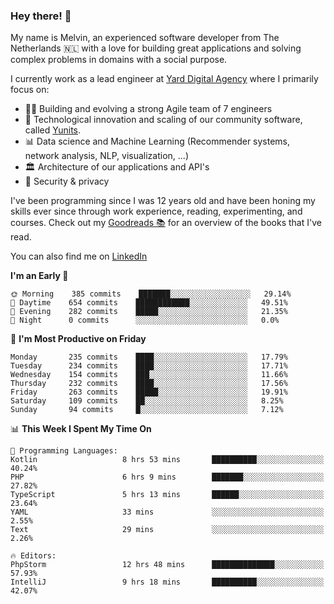 ### Hey there! 👋

My name is Melvin, an experienced software developer from The Netherlands 🇳🇱 with a love for building great applications and solving complex problems in domains with a social purpose. 

I currently work as a lead engineer at [Yard Digital Agency](https://github.com/yardinternet) where I primarily focus on:

* 👏🏼 Building and evolving a strong Agile team of 7 engineers
* 🚀 Technological innovation and scaling of our community software, called [Yunits](https://www.yunits.com/).
* 📊 Data science and Machine Learning (Recommender systems, network analysis, NLP, visualization, ...)
* 🏛 Architecture of our applications and API's
* 🔐 Security & privacy

I've been programming since I was 12 years old and have been honing my skills ever since through work experience, reading, experimenting, and courses.
Check out my [Goodreads 📚](https://goodreads.com/melvinkoopmans) for an overview of the books that I've read. 

You can also find me on [LinkedIn](https://www.linkedin.com/in/melvinkoopmans)

<!--START_SECTION:waka-->
**I'm an Early 🐤** 

```text
🌞 Morning    385 commits    ███████░░░░░░░░░░░░░░░░░░   29.14% 
🌆 Daytime    654 commits    ████████████░░░░░░░░░░░░░   49.51% 
🌃 Evening    282 commits    █████░░░░░░░░░░░░░░░░░░░░   21.35% 
🌙 Night      0 commits      ░░░░░░░░░░░░░░░░░░░░░░░░░   0.0%

```
📅 **I'm Most Productive on Friday** 

```text
Monday       235 commits    ████░░░░░░░░░░░░░░░░░░░░░   17.79% 
Tuesday      234 commits    ████░░░░░░░░░░░░░░░░░░░░░   17.71% 
Wednesday    154 commits    ███░░░░░░░░░░░░░░░░░░░░░░   11.66% 
Thursday     232 commits    ████░░░░░░░░░░░░░░░░░░░░░   17.56% 
Friday       263 commits    █████░░░░░░░░░░░░░░░░░░░░   19.91% 
Saturday     109 commits    ██░░░░░░░░░░░░░░░░░░░░░░░   8.25% 
Sunday       94 commits     █░░░░░░░░░░░░░░░░░░░░░░░░   7.12%

```


📊 **This Week I Spent My Time On** 

```text
💬 Programming Languages: 
Kotlin                   8 hrs 53 mins       ██████████░░░░░░░░░░░░░░░   40.24% 
PHP                      6 hrs 9 mins        ███████░░░░░░░░░░░░░░░░░░   27.82% 
TypeScript               5 hrs 13 mins       ██████░░░░░░░░░░░░░░░░░░░   23.64% 
YAML                     33 mins             ░░░░░░░░░░░░░░░░░░░░░░░░░   2.55% 
Text                     29 mins             ░░░░░░░░░░░░░░░░░░░░░░░░░   2.26%

🔥 Editors: 
PhpStorm                 12 hrs 48 mins      ██████████████░░░░░░░░░░░   57.93% 
IntelliJ                 9 hrs 18 mins       ██████████░░░░░░░░░░░░░░░   42.07%

```


<!--END_SECTION:waka-->
